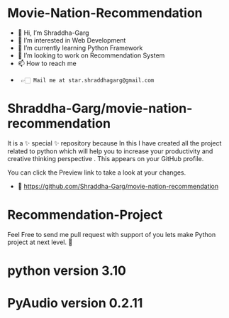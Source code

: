 # Movie-Nation-Recommendation
- 👋 Hi, I’m Shraddha-Garg
- 👀 I’m interested in Web Development  
- 🌱 I’m currently learning Python Framework
- 💞 I’m looking to work on Recommendation System
- 📫 How to reach me 
-      👉🏻 Mail me at star.shraddhagarg@gmail.com

# Shraddha-Garg/movie-nation-recommendation

It is a ✨ special ✨ repository because In this I have created all the project related to python which will help you to increase your productivity and creative thinking perspective . This appears on your GitHub profile.

You can click the Preview link to take a look at your changes.
- 📂 https://github.com/Shraddha-Garg/movie-nation-recommendation

# Recommendation-Project
Feel Free to send me pull request with support of you lets make Python project at next level. 🥰
# python version 3.10
# PyAudio version 0.2.11
